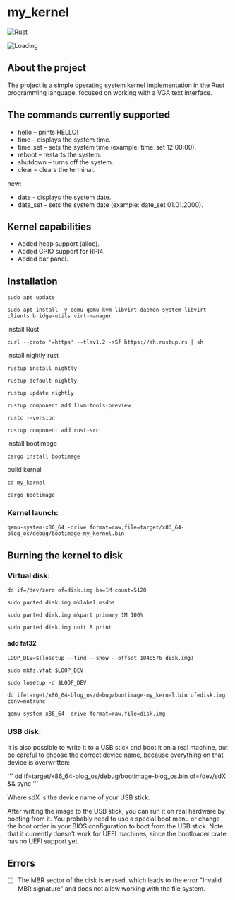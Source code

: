 # my_kernel
![Rust](https://img.shields.io/badge/rust-1.84.0_nightly-orange.svg)

![Loading](media/Timeline1.gif)

## About the project
The project is a simple operating system kernel implementation in the Rust programming language, focused on working with a VGA text interface.

## The commands currently supported
* hello – prints HELLO!
* time – displays the system time.
* time_set – sets the system time (example: time_set 12:00:00).
* reboot – restarts the system.
* shutdown – turns off the system.
* clear – clears the terminal.

new:
* date - displays the system date.
* date_set - sets the system date (example: date_set 01.01.2000).

## Kernel capabilities
* Added heap support (alloc).
* Added GPIO support for RPI4.
* Added bar panel.

## Installation

```
sudo apt update
```

```
sudo apt install -y qemu qemu-kvm libvirt-daemon-system libvirt-clients bridge-utils virt-manager
```

install Rust
```
curl --proto '=https' --tlsv1.2 -sSf https://sh.rustup.rs | sh
```

install nightly rust
```
rustup install nightly

rustup default nightly

rustup update nightly
```

```
rustup component add llvm-tools-preview
```

```
rustc --version
```

```
rustup component add rust-src
```

install bootimage
```
cargo install bootimage
```

build kernel
```
cd my_kernel

cargo bootimage
```

### Kernel launch:

```
qemu-system-x86_64 -drive format=raw,file=target/x86_64-blog_os/debug/bootimage-my_kernel.bin
```

## Burning the kernel to disk
### Virtual disk:

```
dd if=/dev/zero of=disk.img bs=1M count=5120
```

```
sudo parted disk.img mklabel msdos

sudo parted disk.img mkpart primary 1M 100%

sudo parted disk.img unit B print
```

#### add fat32
```
LOOP_DEV=$(losetup --find --show --offset 1048576 disk.img)

sudo mkfs.vfat $LOOP_DEV

sudo losetup -d $LOOP_DEV
```

```
dd if=target/x86_64-blog_os/debug/bootimage-my_kernel.bin of=disk.img conv=notrunc
```

```
qemu-system-x86_64 -drive format=raw,file=disk.img
```

### USB disk:

It is also possible to write it to a USB stick and boot it on a real machine, but be careful to choose the correct device name, because everything on that device is overwritten:

'''
dd if=target/x86_64-blog_os/debug/bootimage-blog_os.bin of=/dev/sdX && sync
'''

Where sdX is the device name of your USB stick.

After writing the image to the USB stick, you can run it on real hardware by booting from it. You probably need to use a special boot menu or change the boot order in your BIOS configuration to boot from the USB stick. Note that it currently doesn’t work for UEFI machines, since the bootloader crate has no UEFI support yet.


## Errors

- [ ] The MBR sector of the disk is erased, which leads to the error "Invalid MBR signature" and does not allow working with the file system.
